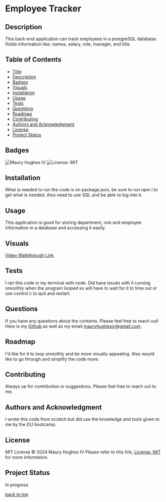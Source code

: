 <a id="title"></a>
# Employee Tracker 

<a id="description"></a>
## Description
This back-end application can track employees in a postgreSQL database. Holds information like: names, salary, role, manager, and title.

## Table of Contents
- [Title](#title)
- [Description](#description)
- [Badges](#badges)
- [Visuals](#visuals)
- [Installation](#installation)
- [Usage](#usage)
- [Tests](#tests)
- [Questions](#questions)
- [Roadmap](#roadmap)
- [Contributing](#contributing)
- [Authors and Acknowledgment](#acknowledgment)
- [License](#license)
- [Project Status](#status)

<a id="badges"></a>
## Badges
![Maury Hughes IV](https://img.shields.io/badge/Maury%20Hughes%20IV-5A2BE2)
![License: MIT](https://img.shields.io/badge/License-MIT-yellow.svg)

<a id="installation"></a>
## Installation
What is needed to run the code is on package.json, be sure to run npm i to get what is needed. Also need to use SQL and be able to log into it.

<a id="usage"></a>
## Usage
This application is good for storing department, role and employee information in a database and accessing it easily.

<a id="Visuals"></a>
## Visuals
[Video Walkthrough Link](https://drive.google.com/file/d/1i5T6dEj6ZtDWC4sA8z--Oxc1VYJkC0pn/view)

<a id="tests"></a>
## Tests
I ran this code in my terminal with node. Did have issues with it running smoothly when the program looped so will have to wait for it to time out or use control c to quit and restart.

<a id="questions"></a>
## Questions
If you have any questions about the contents. Please feel free to reach out!
Here is my [Github](https://github.com/MauryIV) as well as my email <mauryhughesiv@gmail.com>.

<a id="roadmap"></a>
## Roadmap
I'd like for it to loop smoothly and be more visually appealing. Also would like to go through and simplify the code more.

<a id="contributing"></a>
## Contributing
Always up for contribution or suggestions. Please feel free to reach out to me.

<a id="acknowledgment"></a>
## Authors and Acknowledgment
I wrote this code from scratch but did use the knowledge and tools given to me by the DU bootcamp.

<a id="license"></a>
## License
MIT License © 2024 Maury Hughes IV
Please refer to this link, [License: MIT](https://opensource.org/licenses/MIT) for more information.

<a id="status"></a>
## Project Status
In progress

[back to top](#title)
